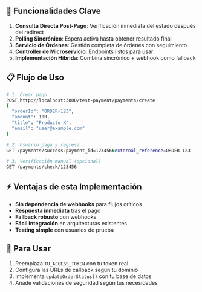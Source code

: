 ## 🔧 **Funcionalidades Clave**

1. **Consulta Directa Post-Pago**: Verificación inmediata del estado después del redirect
2. **Polling Sincrónico**: Espera activa hasta obtener resultado final
3. **Servicio de Órdenes**: Gestión completa de órdenes con seguimiento
4. **Controller de Microservicio**: Endpoints listos para usar
5. **Implementación Híbrida**: Combina sincrónico + webhook como fallback

## 📋 **Flujo de Uso**

```bash
# 1. Crear pago
POST http://localhost:3000/test-payment/payments/create
{
  "orderId": "ORDER-123",
  "amount": 100,
  "title": "Producto X",
  "email": "user@example.com"
}

# 2. Usuario paga y regresa
GET /payments/success?payment_id=123456&external_reference=ORDER-123

# 3. Verificación manual (opcional)
GET /payments/check/123456
```

## ⚡ **Ventajas de esta Implementación**

- **Sin dependencia de webhooks** para flujos críticos
- **Respuesta inmediata** tras el pago
- **Fallback robusto** con webhooks
- **Fácil integración** en arquitecturas existentes
- **Testing simple** con usuarios de prueba

## 🚀 **Para Usar**

1. Reemplaza `TU_ACCESS_TOKEN` con tu token real
2. Configura las URLs de callback según tu dominio
3. Implementa `updateOrderStatus()` con tu base de datos
4. Añade validaciones de seguridad según tus necesidades
